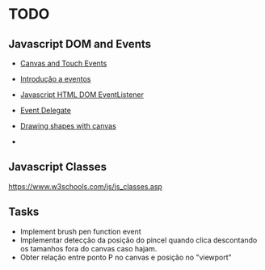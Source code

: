 # TODO

## Javascript DOM and Events

* [Canvas and Touch Events](https://developer.mozilla.org/en-US/docs/Web/API/Touch_events)

* [Introdução a eventos](https://developer.mozilla.org/pt-BR/docs/Learn/JavaScript/Building_blocks/Events)

* [Javascript HTML DOM EventListener](https://www.w3schools.com/js/js_htmldom_eventlistener.asp)

* [Event Delegate](https://davidwalsh.name/event-delegate)

* [Drawing shapes with canvas](https://developer.mozilla.org/en-US/docs/Web/API/Canvas_API/Tutorial/Drawing_shapes)

*


## Javascript Classes

https://www.w3schools.com/js/js_classes.asp


## Tasks

- Implement brush pen function event
- Implementar detecção da posição do pincel quando clica descontando os tamanhos fora do canvas caso hajam.
- Obter relação entre ponto P no canvas e posição no "viewport"